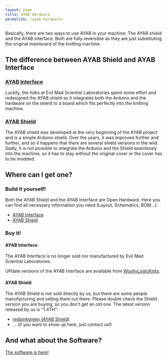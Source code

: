 ```yaml
---
layout: page
title: AYAB Hardware
permalink: /ayab-hardware/
---
```


Basically, there are two ways to use AYAB in your machine: The AYAB shield and the AYAB interface.
Both are fully reversible as they are just substituting the original mainboard of the knitting machine.

## The difference between AYAB Shield and AYAB Interface

### [AYAB Interface](/ayab-interface/)

Luckily, the folks at Evil Mad Scientist Laboratories spent some effort and redesigned the AYAB shield so it integrates
both the Arduino and the hardware on the shield to a board which fits perfectly into the knitting machine.

### [AYAB Shield](/ayab-shield/)

The AYAB shield was developed at the very beginning of the AYAB project and is a simple Arduino shield.
Over the years, it was improved further and further, and so it happens that there are several shield versions in the wild. Sadly, it is not possible to integrate the Arduino and the Shield seamlessly into the machine, so it has to stay without the original cover or the cover has to be modded.

## Where can I get one?

### Build it yourself!

Both the AYAB Shield and the AYAB Interface are Open Hardware.
Here you can find all necessary information you need (Layout, Schematics, BOM…):

- [AYAB Interface](https://github.com/AllYarnsAreBeautiful/ayab-hardware/tree/main/ayab-interface)
- [AYAB Shield](https://github.com/AllYarnsAreBeautiful/ayab-hardware/tree/main/ayab-shield)

### Buy it!

#### AYAB Interface

The AYAB Interface is no longer sold nor manufactured by Evil Mad Scientist Laboratories.

UPdate versions of the AYAB Interface are available from [WoollyLogicKnits](https://www.etsy.com/shop/WoollyLogicKnits).

#### AYAB Shield

The AYAB Shield is not sold directly by us, but there are some people manufacturing and selling them out there. Please double check the Shield version you are buying, so you don't get an old one. The latest version released by us is "1.4TH":

- [redpinkgreen (AYAB Shield)](http://www.redpinkgreen.de)
- … (if you want to show up here, just contact us!)

## And what about the Software?

[The software is here!](/ayab-software/)
